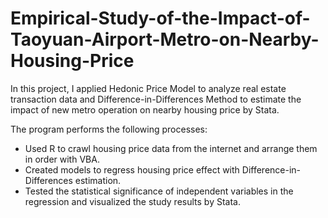 # Empirical-Study-of-the-Impact-of-Taoyuan-Airport-Metro-on-Nearby-Housing-Price
In this project, I applied Hedonic Price Model to analyze real estate transaction data and Difference-in-Differences Method to estimate the impact of new metro operation on nearby housing price by Stata.

The program performs the following processes:
- Used R to crawl housing price data from the internet and arrange them in order with VBA.
- Created models to regress housing price effect with Difference-in-Differences estimation.
- Tested the statistical significance of independent variables in the regression and visualized the study results by Stata.
